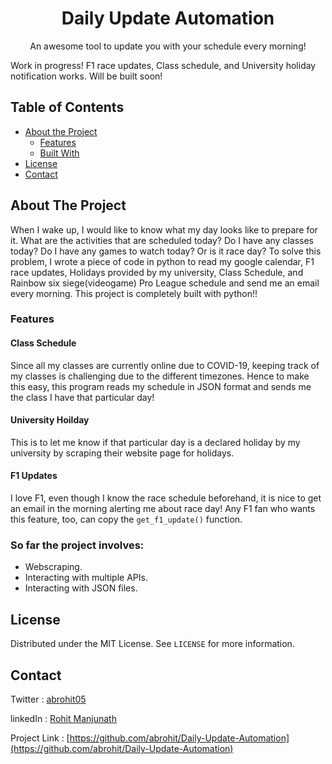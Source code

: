 <h1 align="center">Daily Update Automation</h1>
<p align="center">
  An awesome tool to update you with your schedule every morning!
 </p>

Work in progress! F1 race updates, Class schedule, and University holiday notification works. Will be built soon!

<!-- TABLE OF CONTENTS -->
## Table of Contents
* [About the Project](#about-the-project)
  * [Features](#features)
  * [Built With](#so-far-the-project-involves)
* [License](#license)
* [Contact](#contact)


<!-- ABOUT THE PROJECT -->
## About The Project

When I wake up, I would like to know what my day looks like to prepare for it. What are the activities that are scheduled today? Do I have any classes today? Do I have any games to watch today? Or is it race day? To solve this problem, I wrote a piece of code in python to read my google calendar, F1 race updates, Holidays provided by my university, Class Schedule, and Rainbow six siege(videogame) Pro League schedule and send me an email every morning. This project is completely built with python!!

### Features

#### Class Schedule
Since all my classes are currently online due to COVID-19, keeping track of my classes is challenging due to the different timezones. Hence to make this easy, this program reads my schedule in JSON format and sends me the class I have that particular day!

#### University Hoilday
This is to let me know if that particular day is a declared holiday by my university by scraping their website page for holidays.

#### F1 Updates
I love F1, even though I know the race schedule beforehand, it is nice to get an email in the morning alerting me about race day! Any F1 fan who wants this feature, too, can copy the ```get_f1_update()``` function. 

### So far the project involves:
* Webscraping.
* Interacting with multiple APIs.
* Interacting with JSON files.

<!-- LICENSE -->
## License

Distributed under the MIT License. See `LICENSE` for more information.

<!-- CONTACT -->
## Contact
Twitter : [abrohit05](https://twitter.com/abrohit05)

linkedIn : [Rohit Manjunath](https://www.linkedin.com/in/rohitmanjunath/)

Project Link : [https://github.com/abrohit/Daily-Update-Automation](https://github.com/abrohit/Daily-Update-Automation)

